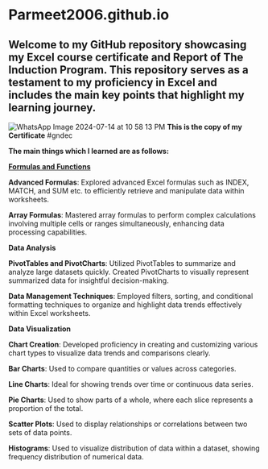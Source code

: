 # Parmeet2006.github.io
## Welcome to my GitHub repository showcasing my Excel course certificate and Report of The Induction Program. This repository serves as a testament to my proficiency in Excel and includes the main key points that highlight my learning journey.
	
![WhatsApp Image 2024-07-14 at 10 58 13 PM](https://github.com/user-attachments/assets/05bc9c7b-fac4-485d-9d71-5efc26ebca5c)
**This is the copy of my Certificate** #gndec

**The main things which I learned are as follows:**

<u>**Formulas and Functions**</u>

**Advanced Formulas**: Explored advanced Excel formulas such as INDEX, MATCH, and SUM etc. to efficiently retrieve and manipulate data within worksheets.

**Array Formulas**: Mastered array formulas to perform complex calculations involving multiple cells or ranges simultaneously, enhancing data processing capabilities.

**Data Analysis**

**PivotTables and PivotCharts**: Utilized PivotTables to summarize and analyze large datasets quickly. Created PivotCharts to visually represent summarized data for insightful decision-making.

**Data Management Techniques**: Employed filters, sorting, and conditional formatting techniques to organize and highlight data trends effectively within Excel worksheets.

**Data Visualization**

**Chart Creation**: Developed proficiency in creating and customizing various chart types to visualize data trends and comparisons clearly.

**Bar Charts**: Used to compare quantities or values across categories.

**Line Charts**: Ideal for showing trends over time or continuous data series.

**Pie Charts**: Used to show parts of a whole, where each slice represents a proportion of the total.

**Scatter Plots**: Used to display relationships or correlations between two sets of data points.

**Histograms**: Used to visualize distribution of data within a dataset, showing frequency distribution of numerical data.
